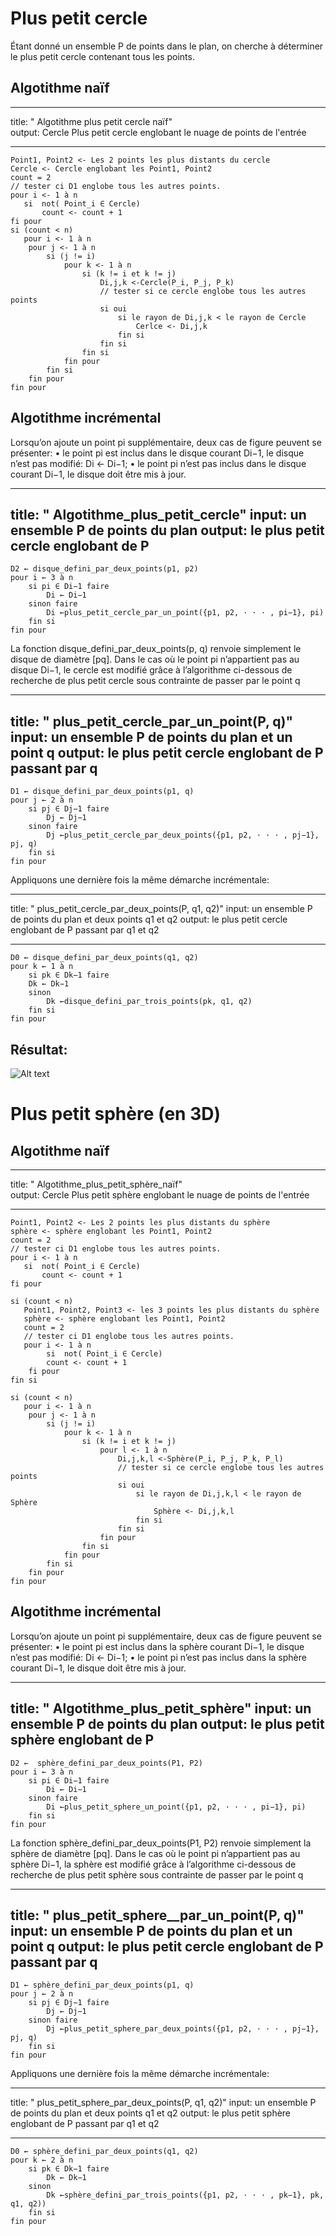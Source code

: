 # Plus petit cercle
Étant donné un ensemble P de points dans le plan, on cherche à déterminer le plus petit cercle contenant tous les points.

## Algotithme naïf
---
title: " Algotithme plus petit cercle naïf" </br>
output: Cercle Plus petit cercle englobant le nuage de points de l'entrée

---
```{r, eval = FALSE}
Point1, Point2 <- Les 2 points les plus distants du cercle
Cercle <- Cercle englobant les Point1, Point2
count = 2
// tester ci D1 englobe tous les autres points.
pour i <- 1 à n
   si  not( Point_i ∈ Cercle)
       count <- count + 1
fi pour 
si (count < n)
   pour i <- 1 à n
    pour j <- 1 à n
        si (j != i)
            pour k <- 1 à n
                si (k != i et k != j)
                    Di,j,k <-Cercle(P_i, P_j, P_k)
                    // tester si ce cercle englobe tous les autres points
                    si oui
                        si le rayon de Di,j,k < le rayon de Cercle
                            Cerlce <- Di,j,k
                        fin si
                    fin si
                fin si
            fin pour
        fin si
    fin pour
fin pour   
```

## Algotithme incrémental

Lorsqu’on ajoute un point pi supplémentaire, deux cas de figure peuvent se présenter:
• le point pi est inclus dans le disque courant Di−1, le disque n’est pas modifié: Di ← Di−1;
• le point pi n’est pas inclus dans le disque courant Di−1, le disque doit être mis à jour.

---
title: " Algotithme_plus_petit_cercle"
input: un ensemble P de points du plan
output: le plus petit cercle englobant de P
---
```{r, eval = FALSE}
D2 ← disque_defini_par_deux_points(p1, p2)
pour i ← 3 à n
    si pi ∈ Di−1 faire
        Di ← Di−1
    sinon faire
        Di ←plus_petit_cercle_par_un_point({p1, p2, · · · , pi−1}, pi)
    fin si
fin pour
```
La fonction disque_defini_par_deux_points(p, q) renvoie simplement le disque de diamètre [pq].
Dans le cas où le point pi n’appartient pas au disque Di−1, le cercle est modifié grâce à l’algorithme ci-dessous de recherche de plus petit cercle sous contrainte de passer par le point q

---
title: " plus_petit_cercle_par_un_point(P, q)"
input: un ensemble P de points du plan et un point q
output: le plus petit cercle englobant de P passant par q
---
```{r, eval = FALSE}
D1 ← disque_defini_par_deux_points(p1, q)
pour j ← 2 à n
    si pj ∈ Dj−1 faire
        Dj ← Dj−1
    sinon faire
        Dj ←plus_petit_cercle_par_deux_points({p1, p2, · · · , pj−1}, pj, q)
    fin si
fin pour
```
Appliquons une dernière fois la même démarche incrémentale:

---
title: " plus_petit_cercle_par_deux_points(P, q1, q2)"
input: un ensemble P de points du plan et deux points q1 et q2
output: le plus petit cercle englobant de P passant par q1 et q2

---
```{r, eval = FALSE}
D0 ← disque_defini_par_deux_points(q1, q2)
pour k ← 1 à n
    si pk ∈ Dk−1 faire
    Dk ← Dk−1
    sinon
        Dk ←disque_defini_par_trois_points(pk, q1, q2)
    fin si
fin pour
```
## Résultat:
![Alt text](https://github.com/SABIR-ILYASS/Plus_petit_cercle_englobant/blob/main/Picture2D.png)
<img scr="https://github.com/SABIR-ILYASS/Plus_petit_cercle_englobant/blob/main/Picture2D.png">

# Plus petit sphère (en 3D)
## Algotithme naïf
---
title: " Algotithme_plus_petit_sphère_naïf" </br>
output: Cercle Plus petit sphère englobant le nuage de points de l'entrée

---
```{r, eval = FALSE}
Point1, Point2 <- Les 2 points les plus distants du sphère
sphère <- sphère englobant les Point1, Point2
count = 2
// tester ci D1 englobe tous les autres points.
pour i <- 1 à n
   si  not( Point_i ∈ Cercle)
       count <- count + 1
fi pour 

si (count < n)
   Point1, Point2, Point3 <- les 3 points les plus distants du sphère
   sphère <- sphère englobant les Point1, Point2
   count = 2
   // tester ci D1 englobe tous les autres points.
   pour i <- 1 à n
        si  not( Point_i ∈ Cercle)
        count <- count + 1
    fi pour
fin si

si (count < n)
   pour i <- 1 à n
    pour j <- 1 à n
        si (j != i)
            pour k <- 1 à n
                si (k != i et k != j)
                    pour l <- 1 à n
                        Di,j,k,l <-Sphère(P_i, P_j, P_k, P_l)
                        // tester si ce cercle englobe tous les autres points
                        si oui
                            si le rayon de Di,j,k,l < le rayon de Sphère
                                Sphère <- Di,j,k,l
                            fin si
                        fin si
                    fin pour
                fin si
            fin pour
        fin si
    fin pour
fin pour   
```
## Algotithme incrémental

Lorsqu’on ajoute un point pi supplémentaire, deux cas de figure peuvent se présenter:
• le point pi est inclus dans la sphère courant Di−1, le disque n’est pas modifié: Di ← Di−1;
• le point pi n’est pas inclus dans la sphère courant Di−1, le disque doit être mis à jour.

---
title: " Algotithme_plus_petit_sphère"
input: un ensemble P de points du plan
output: le plus petit sphère englobant de P
---
```{r, eval = FALSE}
D2 ←  sphère_defini_par_deux_points(P1, P2)
pour i ← 3 à n
    si pi ∈ Di−1 faire
        Di ← Di−1
    sinon faire
        Di ←plus_petit_sphere_un_point({p1, p2, · · · , pi−1}, pi)
    fin si
fin pour
```
La fonction sphère_defini_par_deux_points(P1, P2) renvoie simplement la sphère de diamètre [pq].
Dans le cas où le point pi n’appartient pas au sphère Di−1, la sphère est modifié grâce à l’algorithme ci-dessous de recherche de plus petit sphère sous contrainte de passer par le point q

---
title: " plus_petit_sphere__par_un_point(P, q)"
input: un ensemble P de points du plan et un point q
output: le plus petit cercle englobant de P passant par q
---
```{r, eval = FALSE}
D1 ← sphère_defini_par_deux_points(p1, q)
pour j ← 2 à n
    si pj ∈ Dj−1 faire
        Dj ← Dj−1
    sinon faire
        Dj ←plus_petit_sphere_par_deux_points({p1, p2, · · · , pj−1}, pj, q)
    fin si
fin pour
```
Appliquons une dernière fois la même démarche incrémentale:

---
title: " plus_petit_sphere_par_deux_points(P, q1, q2)"
input: un ensemble P de points du plan et deux points q1 et q2
output: le plus petit sphère englobant de P passant par q1 et q2

---
```{r, eval = FALSE}
D0 ← sphère_defini_par_deux_points(q1, q2)
pour k ← 2 à n
    si pk ∈ Dk−1 faire
        Dk ← Dk−1
    sinon
        Dk ←sphère_defini_par_trois_points({p1, p2, · · · , pk−1}, pk, q1, q2))
    fin si
fin pour
```


